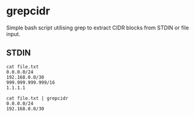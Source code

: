 # grepcidr
Simple bash script utilising grep to extract CIDR blocks from STDIN or file input.

## STDIN
```
cat file.txt
0.0.0.0/24
192.168.0.0/30
999.999.999.999/16
1.1.1.1

cat file.txt | grepcidr
0.0.0.0/24
192.168.0.0/30
```
